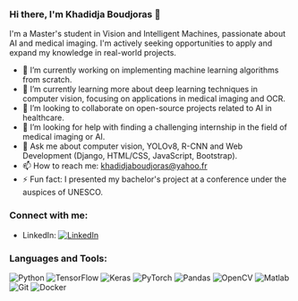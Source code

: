 ### Hi there, I'm Khadidja Boudjoras 👋

I'm a Master's student in Vision and Intelligent Machines, passionate about AI and medical imaging. I'm actively seeking opportunities to apply and expand my knowledge in real-world projects.

- 🔭 I’m currently working on implementing machine learning algorithms from scratch.
- 🌱 I’m currently learning more about deep learning techniques in computer vision, focusing on applications in medical imaging and OCR.
- 👯 I’m looking to collaborate on open-source projects related to AI in healthcare.
- 🤔 I’m looking for help with finding a challenging internship in the field of medical imaging or AI.
- 💬 Ask me about computer vision, YOLOv8, R-CNN and Web Development (Django, HTML/CSS, JavaScript, Bootstrap).
- 📫 How to reach me: [khadidjaboudjoras@yahoo.fr](mailto:khadidjaboudjoras@yahoo.fr)
- ⚡ Fun fact: I presented my bachelor's project at a conference under the auspices of UNESCO.

### Connect with me:

- LinkedIn: [![LinkedIn](https://img.shields.io/badge/-LinkedIn-0077B5?style=for-the-badge&logo=linkedin&logoColor=white)](https://www.linkedin.com/in/khadidja-boudjoras-366ab1246/)

### Languages and Tools:

![Python](https://img.shields.io/badge/-Python-3776AB?style=for-the-badge&logo=python&logoColor=white)
![TensorFlow](https://img.shields.io/badge/-TensorFlow-FF6F00?style=for-the-badge&logo=TensorFlow&logoColor=white)
![Keras](https://img.shields.io/badge/-Keras-D00000?style=for-the-badge&logo=Keras&logoColor=white)
![PyTorch](https://img.shields.io/badge/-PyTorch-EE4C2C?style=for-the-badge&logo=PyTorch&logoColor=white)
![Pandas](https://img.shields.io/badge/-Pandas-150458?style=for-the-badge&logo=pandas&logoColor=white)
![OpenCV](https://img.shields.io/badge/-OpenCV-5C3EE8?style=for-the-badge&logo=opencv&logoColor=white)
![Matlab](https://img.shields.io/badge/-Matlab-0076A8?style=for-the-badge&logo=mathworks&logoColor=white)
![Git](https://img.shields.io/badge/-Git-F05032?style=for-the-badge&logo=git&logoColor=white)
![Docker](https://img.shields.io/badge/-Docker-2496ED?style=for-the-badge&logo=docker&logoColor=white)



